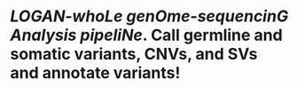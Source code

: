 # **_LOGAN-whoLe genOme-sequencinG Analysis pipeliNe_**. Call germline and somatic variants, CNVs, and SVs and  annotate variants!

